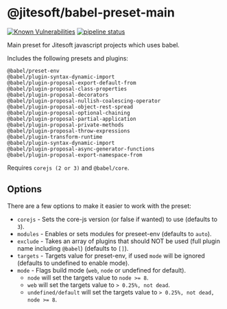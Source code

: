 # @jitesoft/babel-preset-main

[![Known Vulnerabilities](https://dev.snyk.io/test/npm/@jitesoft/babel-preset-main/badge.svg)](https://dev.snyk.io/test/npm/@jitesoft/babel-preset-main)
[![pipeline status](https://gitlab.com/jitesoft/open-source/javascript/babel-preset-main/badges/master/pipeline.svg)](https://gitlab.com/jitesoft/open-source/javascript/babel-preset-main/commits/master)

Main preset for Jitesoft javascript projects which uses babel.

Includes the following presets and plugins:

```
@babel/preset-env
@babel/plugin-syntax-dynamic-import
@babel/plugin-proposal-export-default-from
@babel/plugin-proposal-class-properties
@babel/plugin-proposal-decorators
@babel/plugin-proposal-nullish-coalescing-operator
@babel/plugin-proposal-object-rest-spread
@babel/plugin-proposal-optional-chaining
@babel/plugin-proposal-partial-application
@babel/plugin-proposal-private-methods
@babel/plugin-proposal-throw-expressions
@babel/plugin-transform-runtime
@babel/plugin-syntax-dynamic-import
@babel/plugin-proposal-async-generator-functions
@babel/plugin-proposal-export-namespace-from
```

Requires `corejs (2 or 3)` and `@babel/core`.


## Options

There are a few options to make it easier to work with the preset:

* `corejs` - Sets the core-js version (or false if wanted) to use (defaults to `3`).
* `modules` - Enables or sets modules for preseet-env (defaults to `auto`).
* `exclude` - Takes an array of plugins that should NOT be used (full plugin name including `@babel`) (defaults to `[]`).
* `targets` - Targets value for preset-env, if used `mode` will be ignored (defaults to undefined to enable mode). 
* `mode` - Flags build mode (`web`, `node` or undefined for default).
    * `node` will set the targets value to `node >= 8`.
    * `web` will set the targets value to `> 0.25%, not dead`.
    * `undefined/default` will set the targets value to `> 0.25%, not dead, node >= 8`.
